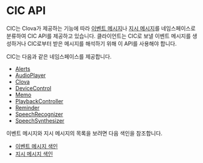 # CIC API
CIC는 Clova가 제공하는 기능에 따라 [이벤트 메시지](/CIC/References/Message_Format.md#Event)나 [지시 메시지](CIC/References/Message_Format.md#Directive)를 네임스페이스로 분류하여 CIC API를 제공하고 있습니다. 클라이언트는 CIC로 보낼 이벤트 메시지를 생성하거나 CIC로부터 받은 메시지를 해석하기 위해 이 API를 사용해야 합니다.

CIC는 다음과 같은 네임스페이스를 제공합니다.

* [Alerts](/CIC/References/APIs/Alerts.md)
* [AudioPlayer](/CIC/References/APIs/AudioPlayer.md)
* [Clova](/CIC/References/APIs/Clova.md)
* [DeviceControl](/CIC/References/APIs/DeviceControl.md)
* [Memo](/CIC/References/APIs/Memo.md)
* [PlaybackController](/CIC/References/APIs/PlaybackController.md)
* [Reminder](/CIC/References/APIs/Reminder.md)
* [SpeechRecognizer](/CIC/References/APIs/SpeechRecognizer.md)
* [SpeechSynthesizer](/CIC/References/APIs/SpeechSynthesizer.md)

이벤트 메시지와 지시 메시지의 목록을 보려면 다음 색인을 참조합니다.
* [이벤트 메시지 색인](/CIC/References/APIs/Index_for_Events.md)
* [지시 메시지 색인](/CIC/References/APIs/Index_for_Directives.md)
